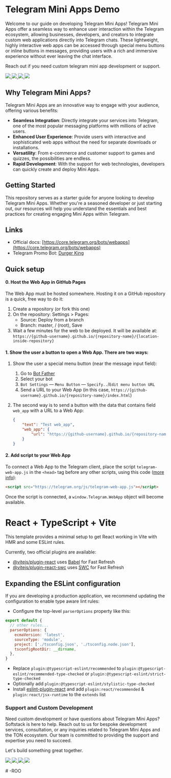 # Telegram Mini Apps Demo

Welcome to our guide on developing Telegram Mini Apps! Telegram Mini Apps offer a seamless way to enhance user interaction within the Telegram ecosystem, allowing businesses, developers, and creators to integrate custom web applications directly into Telegram chats. These lightweight, highly interactive web apps can be accessed through special menu buttons or inline buttons in messages, providing users with a rich and immersive experience without ever leaving the chat interface. 

Reach out if you need custom telegram mini app development or support. 
<p align="left">

  <a href="https://t.me/yannikheinze" alt="Telegram" target="_blank">
    <img src="https://img.shields.io/badge/Telegram-2CA5E0?style=for-the-badge&logo=WhatsApp&logoColor=%231c1914" />
  </a>

  <a href="mailto:hello@softstack.io" alt="mail" target="_blank">
    <img src="https://img.shields.io/badge/-Mail-f5f1ea?style=for-the-badge&logo=gmail&logoColor=%231c1914" />
  </a>

  <a href="https://www.linkedin.com/company/softstack" alt="LinkedIn" target="_blank">
    <img src="https://img.shields.io/badge/-LinkedIn-f5f1ea?style=for-the-badge&logo=Linkedin&logoColor=%231c1914" />
  </a>
  
  <a href="https://softstack.io" alt="Website" target="_blank">
    <img src="https://img.shields.io/badge/-Website-f5f1ea?style=for-the-badge&logo=nextdotjs&logoColor=%231c1914" />
  </a>
</p>

## Why Telegram Mini Apps?

Telegram Mini Apps are an innovative way to engage with your audience, offering various benefits:

- **Seamless Integration**: Directly integrate your services into Telegram, one of the most popular messaging platforms with millions of active users.
- **Enhanced User Experience**: Provide users with interactive and sophisticated web apps without the need for separate downloads or installations.
- **Versatility**: From e-commerce and customer support to games and quizzes, the possibilities are endless.
- **Rapid Development**: With the support for web technologies, developers can quickly create and deploy Mini Apps.

## Getting Started

This repository serves as a starter guide for anyone looking to develop Telegram Mini Apps. Whether you're a seasoned developer or just starting out, our resources will help you understand the essentials and best practices for creating engaging Mini Apps within Telegram.

## Links
* Official docs: [https://core.telegram.org/bots/webapps](https://core.telegram.org/bots/webapps)
* Telegram Promo Bot: [Durger King](https://t.me/durgerkingbot)
  
## Quick setup

#### 0. Host the Web App in GitHub Pages

The Web App must be hosted somewhere. Hosting it on a GitHub repository is a quick, free way to do it:

1. Create a repository (or fork this one)
2. On the repository: Settings > Pages:
    - Source: Deploy from a branch
    - Branch: master, / (root), Save
3. Wait a few minutes for the web to be deployed. It will be available at: `https://{github-username}.github.io/{repository-name}/{location-inside-repository}`

#### 1. Show the user a button to open a Web App. There are two ways:

1. Show the user a special menu button (near the message input field):
    1. Go to [Bot Father](https://t.me/BotFather)
    2. Select your bot
    3. `Bot Settings` — `Menu Button` — `Specify..`/`Edit menu button URL`
    4. Send a URL to your Web App (in this case, `https://{github-username}.github.io/{repository-name}/index.html`)

2. The second way is to send a button with the data that contains field `web_app` with a URL to a Web App:
    ```json
    {
        "text": "Test web_app",
        "web_app": {
            "url": "https://{github-username}.github.io/{repository-name}/index.html"
        }
    }
    ```

#### 2. Add script to your Web App

To connect a Web App to the Telegram client, place the script `telegram-web-app.js` in the `<head>` tag before any other scripts, using this code ([more info](https://core.telegram.org/bots/webapps#initializing-web-apps)):
```html
<script src="https://telegram.org/js/telegram-web-app.js"></script>
```

Once the script is connected, a `window.Telegram.WebApp` object will become available.

# React + TypeScript + Vite

This template provides a minimal setup to get React working in Vite with HMR and some ESLint rules.

Currently, two official plugins are available:

- [@vitejs/plugin-react](https://github.com/vitejs/vite-plugin-react/blob/main/packages/plugin-react/README.md) uses [Babel](https://babeljs.io/) for Fast Refresh
- [@vitejs/plugin-react-swc](https://github.com/vitejs/vite-plugin-react-swc) uses [SWC](https://swc.rs/) for Fast Refresh

## Expanding the ESLint configuration

If you are developing a production application, we recommend updating the configuration to enable type aware lint rules:

- Configure the top-level `parserOptions` property like this:

```js
export default {
  // other rules...
  parserOptions: {
    ecmaVersion: 'latest',
    sourceType: 'module',
    project: ['./tsconfig.json', './tsconfig.node.json'],
    tsconfigRootDir: __dirname,
  },
}
```

- Replace `plugin:@typescript-eslint/recommended` to `plugin:@typescript-eslint/recommended-type-checked` or `plugin:@typescript-eslint/strict-type-checked`
- Optionally add `plugin:@typescript-eslint/stylistic-type-checked`
- Install [eslint-plugin-react](https://github.com/jsx-eslint/eslint-plugin-react) and add `plugin:react/recommended` & `plugin:react/jsx-runtime` to the `extends` list


### Support and Custom Development

Need custom development or have questions about Telegram Mini Apps? Softstack is here to help. Reach out to us for bespoke development services, consultation, or any inquiries related to Telegram Mini Apps and the TON ecosystem. Our team is committed to providing the support and expertise you need to succeed.

Let's build something great together.

<p align="left">

  <a href="https://t.me/yannikheinze" alt="Telegram" target="_blank">
    <img src="https://img.shields.io/badge/Telegram-2CA5E0?style=for-the-badge&logo=WhatsApp&logoColor=%231c1914" />
  </a>

  <a href="mailto:hello@softstack.io" alt="mail" target="_blank">
    <img src="https://img.shields.io/badge/-Mail-f5f1ea?style=for-the-badge&logo=gmail&logoColor=%231c1914" />
  </a>

  <a href="https://www.linkedin.com/company/softstack" alt="LinkedIn" target="_blank">
    <img src="https://img.shields.io/badge/-LinkedIn-f5f1ea?style=for-the-badge&logo=Linkedin&logoColor=%231c1914" />
  </a>
  
  <a href="https://softstack.io" alt="Website" target="_blank">
    <img src="https://img.shields.io/badge/-Website-f5f1ea?style=for-the-badge&logo=nextdotjs&logoColor=%231c1914" />
  </a>
</p>
#   - R O O  
 